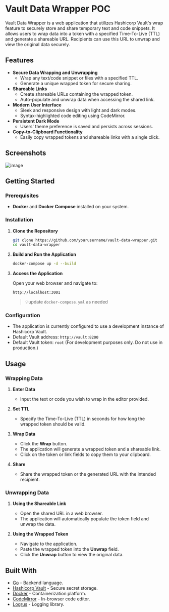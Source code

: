# Vault Data Wrapper POC

Vault Data Wrapper is a web application that utilizes Hashicorp Vault's wrap feature to securely store and share temporary text and code snippets. It allows users to wrap data into a token with a specified Time-To-Live (TTL) and generate a shareable URL. Recipients can use this URL to unwrap and view the original data securely.

## Features

- **Secure Data Wrapping and Unwrapping**
  - Wrap any text/code snippet or files with a specified TTL.
  - Generate a unique wrapped token for secure sharing.
- **Shareable Links**
  - Create shareable URLs containing the wrapped token.
  - Auto-populate and unwrap data when accessing the shared link.
- **Modern User Interface**
  - Sleek and responsive design with light and dark modes.
  - Syntax-highlighted code editing using CodeMirror.
- **Persistent Dark Mode**
  - Users' theme preference is saved and persists across sessions.
- **Copy-to-Clipboard Functionality**
  - Easily copy wrapped tokens and shareable links with a single click.

## Screenshots

![image](https://github.com/user-attachments/assets/659d14de-87a7-40c1-be52-6f0644211026)


## Getting Started

### Prerequisites

- **Docker** and **Docker Compose** installed on your system.

### Installation

1. **Clone the Repository**

   ```bash
   git clone https://github.com/yourusername/vault-data-wrapper.git
   cd vault-data-wrapper
   ```

1. **Build and Run the Application**

   ```bash
   docker-compose up -d --build
   ```

1. **Access the Application**

   Open your web browser and navigate to:

   ```
   http://localhost:3001
   ```

   > 💡update `docker-compose.yml` as needed

### Configuration

- The application is currently configured to use a development instance of Hashicorp Vault.
- Default Vault address: `http://vault:8200`
- Default Vault token: `root` (For development purposes only. Do not use in production.)

## Usage

### Wrapping Data

1. **Enter Data**

   - Input the text or code you wish to wrap in the editor provided.

2. **Set TTL**

   - Specify the Time-To-Live (TTL) in seconds for how long the wrapped token should be valid.

3. **Wrap Data**

   - Click the **Wrap** button.
   - The application will generate a wrapped token and a shareable link.
   - Click on the token or link fields to copy them to your clipboard.

4. **Share**

   - Share the wrapped token or the generated URL with the intended recipient.

### Unwrapping Data

1. **Using the Shareable Link**

   - Open the shared URL in a web browser.
   - The application will automatically populate the token field and unwrap the data.

2. **Using the Wrapped Token**

   - Navigate to the application.
   - Paste the wrapped token into the **Unwrap** field.
   - Click the **Unwrap** button to view the original data.



## Built With

- [Go](https://golang.org/) - Backend language.
- [Hashicorp Vault](https://www.vaultproject.io/) - Secure secret storage.
- [Docker](https://www.docker.com/) - Containerization platform.
- [CodeMirror](https://codemirror.net/) - In-browser code editor.
- [Logrus](https://github.com/sirupsen/logrus) - Logging library.

